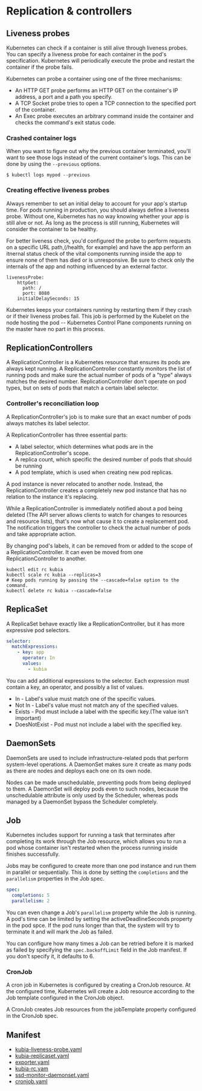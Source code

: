 # Replication & controllers

## Liveness probes

Kubernetes can check if a container is still alive through liveness probes. You
can specify a liveness probe for each container in the pod's specification.
Kubernetes will periodically execute the probe and restart the container if the
probe fails.

Kubernetes can probe a container using one of the three mechanisms:

* An HTTP GET probe performs an HTTP GET on the container's IP address, a port
  and a path you specify.
* A TCP Socket probe tries to open a TCP connection to the specified port of the
  container.
* An Exec probe executes an arbitrary command inside the container and checks
  the command's exit status code.

### Crashed container logs

When you want to figure out why the previous container terminated, you'll want
to see those logs instead of the current container's logs. This can be done by
using the `--previous` options.

`$ kubectl logs mypod --previous`

### Creating effective liveness probes

Always remember to set an initial delay to account for your app's startup time.
For pods running in production, you should always define a liveness probe.
Without one, Kubernetes has no way knowing whether your app is still alve or
not. As long as the process is still running, Kubernetes will consider the
container to be healthy.

For better liveness check, you'd configured the probe to perform requests on a
specific URL path,(/health, for example) and have the app perform an itnernal
status check of the vital components running inside the app to ensure none of
them has died or is unresponsive. Be sure to check only the internals of the
app and nothing influenced by an external factor.

```shell
livenessProbe:
    httpGet:
      path: /
      port: 8080
    initialDelaySeconds: 15
```

Kubernetes keeps your containers running by restarting them if they crash or if
their liveness probes fail. This job is performed by the Kubelet on the node
hosting the pod -- Kubernetes Control Plane components running on the master
have no part in this process.

## ReplicationControllers

A ReplicationController is a Kubernetes resource that ensures its pods are
always kept running. A ReplicationController constantly monitors the list of
running pods and make sure the actual number of pods of a "type" always matches
the desired number. ReplicationController don't operate on pod types, but on
sets of pods that match a certain label selector.

### Controller's reconciliation loop

A ReplicationController's job is to make sure that an exact number of pods
always matches its label selector.

A ReplicationController has three essential parts:

* A label selector, which determines what pods are in the
  ReplicationController's scope.
* A replica count, which specific the desired number of pods that should be
  running
* A pod template, which is used when creating new pod replicas.

A pod instance is never relocated to another node. Instead, the
ReplicationController creates a completely new pod instance that has no relation
to the instance it's replacing.

While a ReplicationController is immediately notified about a pod being deleted
(The API server allows clients to watch for changes to resources and resource
lists), that's now what cause it to create a replacement pod. The notification
triggers the controller to check the actual number of pods and take appropriate
action.

By changing pod's labels, it can be removed from or added to the scope of a
ReplicationController. It can even be moved from one ReplicationController to
another.

```shell
kubectl edit rc kubia
kubectl scale rc kubia --replicas=3
# Keep pods running by passing the --cascade=false option to the command.
kubectl delete rc kubia --cascade=false
```

## ReplicaSet

A ReplicaSet behave exactly like a ReplicationController, but it has more
expressive pod selectors.

```yaml
selector:
  matchExpressions:
    - key: app
      operator: In
      values:
        - kubia
```

You can add additional expressions to the selector. Each expression must contain
a key, an operator, and possibly a list of values.

* In - Label's value must match one of the specific values.
* Not In - Label's value must not match any of the specified values.
* Exists - Pod must include a label with the specific key.(The value isn't
  important)
* DoesNotExist - Pod must not include a label with the specified key.

## DaemonSets

DaemonSets are used to include infrastructure-related pods that perform
system-level operations. A DaemonSet makes sure it create as many pods as there
are nodes and deploys each one on its own node.

Nodes can be made unschedulable, preventing pods from being deployed to them. A
DaemonSet will deploy pods even to such nodes, because the unschedulable
attribute is only used by the Scheduler, whereas pods managed by a DaemonSet
bypass the Scheduler completely.

## Job

Kubernetes includes support for running a task that terminates after completing
its work through the Job resource, which allows you to run a pod whose container
isn't restarted when the process running inside finishes successfully.

Jobs may be configured to create more than one pod instance and run them in
parallel or sequentially. This is done by setting the `completions` and the
`parallelism` properties in the Job spec.

```yaml
spec:
  completions: 5
  parallelism: 2
```

You can even change a Job's `parallelism` property while the Job is running. A
pod's time can be limited by setting the activeDeadlineSeconds property in the
pod spce. If the pod runs longer than that, the system will try to terminate it
and will mark the Job as failed.

You can configure how many times a Job can be retried before it is marked as
failed by specifying the `spec.backoffLimit` field in the Job manifest. If you
don't specify it, it defaults to 6.

### CronJob

A cron job in Kubernetes is configured by creating a CronJob resource. At the
configured time, Kubernetes will create a Job resource according to the Job
template configured in the CronJob object.

A CronJob creates Job resources from the jobTemplate property configured in the
CronJob spec.

## Manifest

* [kubia-liveness-probe.yaml](./kubia-liveness-probe.yaml)
* [kubia-replicaset.yaml](./kubia-replicaset.yaml)
* [exporter.yaml](./exporter.yaml)
* [kubia-rc.yam](./kubia-rc.yaml)
* [ssd-monitor-daemonset.yaml](./ssd-monitor-daemonset.yaml)
* [cronjob.yaml](./cronjob.yaml)
